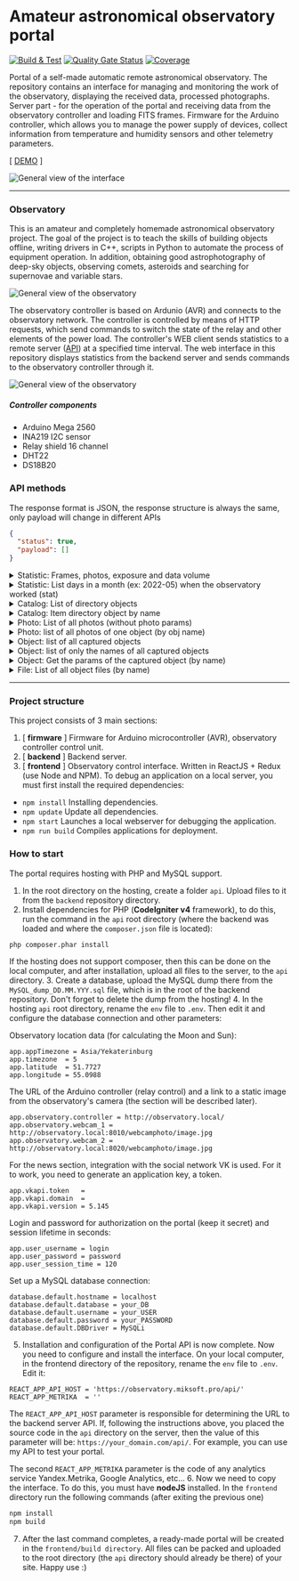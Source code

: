 Amateur astronomical observatory portal
===============
[![Build & Test](https://github.com/miksrv/observatory/actions/workflows/build.yml/badge.svg)](https://github.com/miksrv/observatory/actions/workflows/build.yml)
[![Quality Gate Status](https://sonarcloud.io/api/project_badges/measure?project=miksrv_observatory&metric=alert_status)](https://sonarcloud.io/summary/new_code?id=miksrv_observatory)
[![Coverage](https://sonarcloud.io/api/project_badges/measure?project=miksrv_observatory&metric=coverage)](https://sonarcloud.io/summary/new_code?id=miksrv_observatory)

Portal of a self-made automatic remote astronomical observatory. The repository contains an interface for managing and monitoring the work of the observatory, displaying the received data, processed photographs. Server part - for the operation of the portal and receiving data from the observatory controller and loading FITS frames. Firmware for the Arduino controller, which allows you to manage the power supply of devices, collect information from temperature and humidity sensors and other telemetry parameters.

[ [DEMO](https://observatory.miksoft.pro/) ]

![General view of the interface](./docs/ui-screen-1.png)

----------------------
### Observatory 

This is an amateur and completely homemade astronomical observatory project. The goal of the project is to teach the skills of building objects offline, writing drivers in C++, scripts in Python to automate the process of equipment operation. In addition, obtaining good astrophotography of deep-sky objects, observing comets, asteroids and searching for supernovae and variable stars. 

![General view of the observatory](./docs/photo-1.jpg)

The observatory controller is based on Ardunio (AVR) and connects to the observatory network. The controller is controlled by means of HTTP requests, which send commands to switch the state of the relay and other elements of the power load. The controller's WEB client sends statistics to a remote server ([API](https://github.com/miksrv/api-backend)) at a specified time interval. The web interface in this repository displays statistics from the backend server and sends commands to the observatory controller through it. 

![General view of the observatory](./docs/photo-2.jpg)

##### Controller components 
- Arduino Mega 2560
- INA219 I2C sensor
- Relay shield 16 channel
- DHT22
- DS18B20

### API methods
The response format is JSON, the response structure is always the same, only payload will change in different APIs

```json
{
  "status": true,
  "payload": []
}
```

<details>
    <summary>Statistic: Frames, photos, exposure and data volume</summary>

  ``/api/get/statistic/summary``
  ```json
    {
      "photos": 63,
      "objects": 89,
      "frames": 5987,
      "exposure": 1785611,
      "filesize": 196289
    }
  ```
</details>

<details>
    <summary>Statistic: List days in a month (ex: 2022-05) when the observatory worked (stat)</summary>

  ``/api/get/statistic/month?date=${string}``
  ```json
    [
      {
        "date": "2022-05-06",
        "exposure": 4500,
        "frames": 15,
        "objects": [
          "M_51"
        ]
      },
      {
        "date": "2022-05-07",
        "exposure": 13800,
        "frames": 46,
        "objects": [
          "M_51"
        ]
      }
    ]
  ```
</details>

<details>
    <summary>Catalog: List of directory objects</summary>

  ``/api/get/catalog/list``
  ```json
    [
      {
        "name": "V1405_Cas",
        "title": "Новая Кассиопеи (V1405 Cas)",
        "text": "Вспышка классической новой звезды, представляющая собой взрыв на поверхности белого карлика.",
        "category": "Сверхновые",
        "ra": 351.147,
        "dec": 61.1585
      }
    ]
  ```
</details>

<details>
    <summary>Catalog: Item directory object by name</summary>

  ``/api/get/catalog/item?object=${string}``
  ```json
    {
      "name": "V1405_Cas",
      "title": "Новая Кассиопеи (V1405 Cas)",
      "text": "Вспышка классической новой звезды, представляющая собой взрыв на поверхности белого карлика.",
      "category": "Сверхновые",
      "ra": 351.147,
      "dec": 61.1585
    }
  ```
</details>

<details>
    <summary>Photo: List of all photos (without photo params)</summary>

  ``/api/get/photo/list``
  ```json
  [
      {
        "object": "NGC_896",
        "date": "2022-02-09",
        "file": "NGC_896-710m-2022.02.09",
        "ext": "jpg",
        "author": {
          "name": "Author name",
          "link": ""
        }
      }
  ]
  ```
</details>

<details>
    <summary>Photo: list of all photos of one object (by obj name)</summary>

  ``/api/get/photo/list?object=${string}``
  ```json
  [
      {
        "object": "M_33",
        "date": "2020-12-25",
        "file": "M33-630m-2020.12.25",
        "ext": "jpg",
        "author": {
          "name": "Author name",
          "link": ""
        },
        "parameters": {
          "date": "2020-08-26 23:10:55",
          "exposure": 45367,
          "frames": 214,
          "filesizes": 7016,
          "filters": {
            "Luminance": {
              "exposure": 13203,
              "frames": 45
            },
            "Red": {
              "exposure": 11138,
              "frames": 75
            },
            "Green": {
              "exposure": 8722,
              "frames": 51
            },
            "Blue": {
              "exposure": 7500,
              "frames": 25
            },
            "Ha": {
              "exposure": 4804,
              "frames": 18
            },
            "OIII": {
              "exposure": 0,
              "frames": 0
            },
            "SII": {
              "exposure": 0,
              "frames": 0
            }
          }
        }
      }
  ]
  ```
</details>

<details>
    <summary>Object: list of all captured objects</summary>

  ``/api/get/object/list``
  ```json
    [
      {
        "name": "NGC_925",
        "date": "2021-10-10 00:51:07",
        "exposure": 51300,
        "frames": 171,
        "Luminance": 12900,
        "Red": 14700,
        "Green": 13500,
        "Blue": 10200,
        "Ha": 0,
        "OIII": 0,
        "SII": 0
      }
    ]
  ```
</details>

<details>
    <summary>Object: list of only the names of all captured objects</summary>

  ``/api/get/object/names``
  ```json
    [
      "Vesta_A807_FA",
      "V1405_Cas",
      "UGC_6930",
      "Sh2_132",
      "Sh2_109",
      "Sh2_103",
      "Sh2-168"
    ]
  ```
</details>

<details>
    <summary>Object: Get the params of the captured object (by name)</summary>

  ``/api/get/object/item?object=${string}``
  ```json
    {
      "date": "2020-08-26 23:10:55",
      "exposure": 45367,
      "frames": 214,
      "filesizes": 7016,
      "filters": {
        "Luminance": {
          "exposure": 13203,
          "frames": 45
        },
        "Red": {
          "exposure": 11138,
          "frames": 75
        },
        "Green": {
          "exposure": 8722,
          "frames": 51
        },
        "Blue": {
          "exposure": 7500,
          "frames": 25
        },
        "Ha": {
          "exposure": 4804,
          "frames": 18
        },
        "OIII": {
          "exposure": 0,
          "frames": 0
        },
        "SII": {
          "exposure": 0,
          "frames": 0
        }
      }
    }
  ```
</details>

<details>
  <summary>File: List of all object files (by name)</summary>

  ``/api/get/file/list?object=${string}``
  ```json
    [
      {
        "id": "fe03bc1c2cfd97de1f97edbdd57e3acb",
        "name": "M33_Light_Red_300_secs_2020-08-27T03-45-00_010.fits",
        "date": "2020-08-26 22:39:59",
        "filter": "Red",
        "exposure": 300,
        "temp": -10,
        "offset": 10,
        "gain": 120,
        "dec": 30.5457,
        "ra": 23.4641
      }
    ]
  ```
</details>

----------------------
### Project structure

This project consists of 3 main sections: 

1. [ **firmware** ] Firmware for Arduino microcontroller (AVR), observatory controller control unit.
2. [ **backend** ] Backend server. 
3. [ **frontend** ] Observatory control interface. Written in ReactJS + Redux (use Node and NPM). To debug an application on a local server, you must first install the required dependencies:
  * `npm install` Installing dependencies.
  * `npm update` Update all dependencies.
  * `npm start` Launches a local webserver for debugging the application.
  * `npm run build` Compiles applications for deployment.

### How to start
The portal requires hosting with PHP and MySQL support.
1. In the root directory on the hosting, create a folder `api`. Upload files to it from the `backend` repository directory.
2. Install dependencies for PHP (**CodeIgniter v4** framework), to do this, run the command in the `api` root directory (where the backend was loaded and where the `composer.json` file is located):
```bash
php composer.phar install
```
If the hosting does not support composer, then this can be done on the local computer, and after installation, upload all files to the server, to the `api` directory.
3. Create a database, upload the MySQL dump there from the `MySQL_dump_DD.MM.YYY.sql` file, which is in the root of the backend repository. Don't forget to delete the dump from the hosting!
4. In the hosting `api` root directory, rename the `env` file to `.env`. Then edit it and configure the database connection and other parameters:

Observatory location data (for calculating the Moon and Sun):
```
app.appTimezone = Asia/Yekaterinburg
app.timezone  = 5
app.latitude  = 51.7727
app.longitude = 55.0988
```
The URL of the Arduino controller (relay control) and a link to a static image from the observatory's camera (the section will be described later).
```
app.observatory.controller = http://observatory.local/
app.observatory.webcam_1 = http://observatory.local:8010/webcamphoto/image.jpg
app.observatory.webcam_2 = http://observatory.local:8020/webcamphoto/image.jpg
```
For the news section, integration with the social network VK is used. For it to work, you need to generate an application key, a token.
```
app.vkapi.token   =
app.vkapi.domain  =
app.vkapi.version = 5.145
```
Login and password for authorization on the portal (keep it secret) and session lifetime in seconds:
```
app.user_username = login
app.user_password = password
app.user_session_time = 120
```
Set up a MySQL database connection:
```
database.default.hostname = localhost
database.default.database = your_DB
database.default.username = your_USER
database.default.password = your_PASSWORD
database.default.DBDriver = MySQLi
```
5. Installation and configuration of the Portal API is now complete. Now you need to configure and install the interface. On your local computer, in the frontend directory of the repository, rename the `env` file to `.env`. Edit it:
```
REACT_APP_API_HOST = 'https://observatory.miksoft.pro/api/'
REACT_APP_METRIKA  = ''
```
The `REACT_APP_API_HOST` parameter is responsible for determining the URL to the backend server API. If, following the instructions above, you placed the source code in the `api` directory on the server, then the value of this parameter will be: `https://your_domain.com/api/`. For example, you can use my API to test your portal.

The second `REACT_APP_METRIKA` parameter is the code of any analytics service Yandex.Metrika, Google Analytics, etc...
6. Now we need to copy the interface. To do this, you must have **nodeJS** installed. In the `frontend` directory run the following commands (after exiting the previous one)
```bash
npm install
npm build
```
7. After the last command completes, a ready-made portal will be created in the `frontend/build directory`. All files can be packed and uploaded to the root directory (the `api` directory should already be there) of your site. Happy use :)
